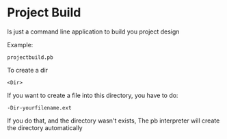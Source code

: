 # Project Build
Is just a command line application to build you project design

Example:

```text
projectbuild.pb
```
To create a dir

```text
<Dir> 
```

If you want to create a file into this directory, you have to do:

```text
-Dir-yourfilename.ext
```

If you do that, and the directory wasn't exists, The pb interpreter will create the directory automatically
